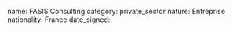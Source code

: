 name: FASIS Consulting
category: private_sector
nature:  Entreprise
nationality: France
date_signed:
    